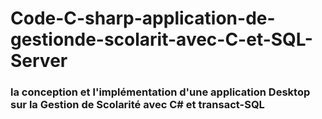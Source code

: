 # Code-C-sharp-application-de-gestionde-scolarit-avec-C-et-SQL-Server
### la conception et l'implémentation d'une application Desktop sur la Gestion de Scolarité avec C# et transact-SQL
